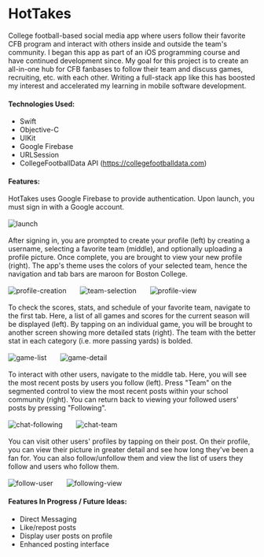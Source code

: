 # HotTakes
College football-based social media app where users follow their favorite CFB program and interact with others inside and outside the team's community. 
I began this app as part of an iOS programming course and have continued development since. My goal for this project is to create an all-in-one hub for CFB fanbases
to follow their team and discuss games, recruiting, etc. with each other.
Writing a full-stack app like this has boosted my interest and accelerated my learning in mobile software development.



#### Technologies Used:
* Swift
* Objective-C
* UIKit
* Google Firebase
* URLSession
* CollegeFootballData API (https://collegefootballdata.com)


#### Features:
HotTakes uses Google Firebase to provide authentication. Upon launch, you must sign in with a Google account.
\
\
![launch](screenshots/launch.png)
\
\
After signing in, you are prompted to create your profile (left) by creating a username, selecting a favorite team (middle), and optionally uploading a profile picture. 
Once complete, you are brought to view your new profile (right). 
The app's theme uses the colors of your selected team, hence the navigation and tab bars are maroon for Boston College.
\
\
![profile-creation](screenshots/profile-creation.png)
&nbsp;&nbsp;&nbsp;&nbsp;&nbsp;
![team-selection](screenshots/team-selection.png)
&nbsp;&nbsp;&nbsp;&nbsp;&nbsp;
![profile-view](screenshots/profile-view.png)
\
\
To check the scores, stats, and schedule of your favorite team, navigate to the first tab. 
Here, a list of all games and scores for the current season will be displayed (left).
By tapping on an individual game, you will be brought to another screen showing more detailed stats (right).
The team with the better stat in each category (i.e. more passing yards) is bolded.
\
\
![game-list](screenshots/game-list.png)
&nbsp;&nbsp;&nbsp;&nbsp;&nbsp;
![game-detail](screenshots/game-detail.png)
\
\
To interact with other users, navigate to the middle tab. 
Here, you will see the most recent posts by users you follow (left).
Press "Team" on the segmented control to view the most recent posts within your school community (right).
You can return back to viewing your followed users' posts by pressing "Following".
\
\
![chat-following](screenshots/chat-following.png)
&nbsp;&nbsp;&nbsp;&nbsp;&nbsp;
![chat-team](screenshots/chat-team.png)
\
\
You can visit other users' profiles by tapping on their post.
On their profile, you can view their picture in greater detail and see how long they've been a fan for.
You can also follow/unfollow them and view the list of users they follow and users who follow them.
\
\
![follow-user](screenshots/follow-user.png)
&nbsp;&nbsp;&nbsp;&nbsp;&nbsp;
![following-view](screenshots/following-view.png)

#### Features In Progress / Future Ideas:
* Direct Messaging
* Like/repost posts
* Display user posts on profile
* Enhanced posting interface
